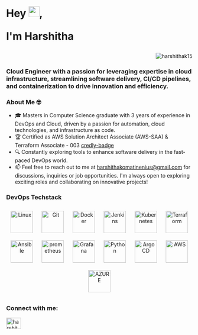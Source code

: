 <h1 align="left">Hey <img src="https://github.com/TheDudeThatCode/TheDudeThatCode/blob/master/Assets/Hi.gif" width="29">,

I'm Harshitha<div align="right">
    
</div></h1>
<div align="right">
    <img src="https://komarev.com/ghpvc/?username=harshithak15&label=Profile%20views&color=0e75b6&style=flat" alt="harshithak15">
</div>

<h3 align="left">Cloud Engineer with a passion for leveraging expertise in cloud infrastructure, streamlining software delivery, CI/CD pipelines, and containerization to drive innovation and efficiency.</h3> 

### About Me 🤓

- 🎓 Masters in Computer Science graduate with 3 years of experience in DevOps and Cloud, driven by a passion for automation, cloud technologies, and infrastructure as code.
- 🏆 Certified as AWS Solution Architect Associate (AWS-SAA) & Terraform Associate - 003
 [credly-badge](https://www.credly.com/users/harshithak15)
- 🔍 Constantly exploring tools to enhance software delivery in the fast-paced DevOps world. 
- 📫 Feel free to reach out to me at [harshithakomatinenius@gmail.com](mailto:harshithakomatinenius@gmail.com) for discussions, inquiries or job opportunities. I'm always open to exploring exciting roles and collaborating on innovative projects!



### DevOps Techstack 

<div align="center"> 
<img style="margin: 10px" src="https://profilinator.rishav.dev/skills-assets/linux-original.svg" alt="Linux" height="60" />
<img style="margin: 10px" src="https://profilinator.rishav.dev/skills-assets/git-scm-icon.svg" alt="Git" height="60" /> 
<img style="margin: 10px" src="https://profilinator.rishav.dev/skills-assets/docker-original-wordmark.svg" alt="Docker" height="60" />    
<img style="margin: 10px" src="https://profilinator.rishav.dev/skills-assets/jenkins-icon.svg" alt="Jenkins" height="60" /> 
<img style="margin: 10px" src="https://profilinator.rishav.dev/skills-assets/kubernetes-icon.svg" alt="Kubernetes" height="60" /> 
<img style="margin: 10px" src="https://profilinator.rishav.dev/skills-assets/terraformio-icon.svg" alt="Terraform" height="60" />   
<img style="margin: 10px" src="https://media.trustradius.com/product-logos/ai/vQ/ATKTZ7HRC8TF.PNG" alt="Ansible" height="60" />  
<img style="margin: 10px" src="https://upload.wikimedia.org/wikipedia/commons/thumb/3/38/Prometheus_software_logo.svg/2066px-Prometheus_software_logo.svg.png" alt="prometheus" height="60" />
<img style="margin: 10px" src="https://profilinator.rishav.dev/skills-assets/grafana.png" alt="Grafana" height="60" />    
<img style="margin: 10px" src="https://profilinator.rishav.dev/skills-assets/python-original.svg" alt="Python" height="60" />  
<img style="margin: 10px" src="https://coralogix.com/wp-content/uploads/2021/06/Argo-CD-Version-Tags-1000X1000.png" alt="Argo CD" height="60" />
<img style="margin: 10px" src="https://www.sophos.com/sites/default/files/2022-02/aws-logo-white-orange.png" alt="AWS" height="60" />      
<img style="margin: 10px" src="https://swimburger.net/media/ppnn3pcl/azure.png" alt="AZURE" height="60" /> 
</div>

<h3 align="left">Connect with me:</h3>
<p align="left">
  <a href="https://linkedin.com/in/harshithak15" target="blank"><img align="center" src="https://raw.githubusercontent.com/rahuldkjain/github-profile-readme-generator/master/src/images/icons/Social/linked-in-alt.svg" alt="harshithak15" height="30" width="40" /></a>
</p>
